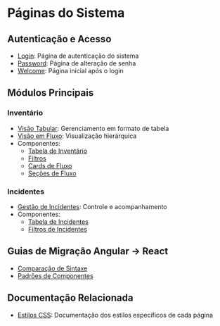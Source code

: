 # Páginas do Sistema

## Autenticação e Acesso
- [Login](login.md): Página de autenticação do sistema
- [Password](password.md): Página de alteração de senha
- [Welcome](welcome.md): Página inicial após o login

## Módulos Principais
### Inventário
- [Visão Tabular](inventario.md): Gerenciamento em formato de tabela
- [Visão em Fluxo](inventario-flow.md): Visualização hierárquica
- Componentes:
  - [Tabela de Inventário](../componentes/tables/inventory-table.md)
  - [Filtros](../componentes/dropdown/filter-dropdown.md)
  - [Cards de Fluxo](../componentes/flow/flow-cards.md)
  - [Seções de Fluxo](../componentes/flow/flow-sections.md)

### Incidentes
- [Gestão de Incidentes](incidentes.md): Controle e acompanhamento
- Componentes:
  - [Tabela de Incidentes](../componentes/tables/incident-table.md)
  - [Filtros de Incidentes](../componentes/filtros/incident-filter.md)

## Guias de Migração Angular → React
- [Comparação de Sintaxe](../guias/sintaxe.md)
- [Padrões de Componentes](../guias/componentes.md)

## Documentação Relacionada
- [Estilos CSS](css/index.md): Documentação dos estilos específicos de cada página
